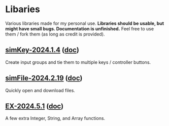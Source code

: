 # Libaries
Various libraries made for my personal use. **Libraries should be usable, but might have small bugs. Documentation is unfinished.** Feel free to use them / fork them (as long as credit is provided).

## [simKey-2024.1.4](https://lemocha7.github.io/lib/simKey-2024.1.4.js) ([doc](https://github.com/lemocha7/lib/wiki/simKey%E2%80%90doc%E2%80%902024.1.4.md))
Create input groups and tie them to multiple keys / controller buttons.

## [simFile-2024.2.19](https://lemocha7.github.io/lib/simFile-2024.2.19.js) ([doc](https://github.com/lemocha7/lib/wiki/simFile%E2%80%90doc%E2%80%902024.2.19.md))
Quickly open and download files.

## [EX-2024.5.1](https://lemocha7.github.io/lib/EX-2024.5.1.js) ([doc](https://github.com/lemocha7/lib/wiki/EX%E2%80%90doc%E2%80%902024.5.1.md))
A few extra Integer, String, and Array functions.
